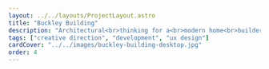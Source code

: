 ```yaml
---
layout: ../../layouts/ProjectLayout.astro
title: "Buckley Building"
description: "Architectural<br>thinking for a<br>modern home<br>builder."
tags: ["creative direction", "development", "ux design"]
cardCover: "../../images/buckley-building-desktop.jpg"
order: 4
---
```

